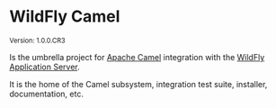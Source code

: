 # WildFly Camel

<small>
Version: 1.0.0.CR3
</small>

Is the umbrella project for [Apache Camel](http://camel.apache.org/) integration with the [WildFly Application Server](http://wildfly.org/).

It is the home of the Camel subsystem, integration test suite, installer, documentation, etc.
